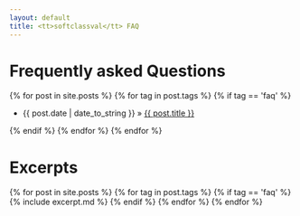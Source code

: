 ```yaml
---
layout: default
title: <tt>softclassval</tt> FAQ
---
```

# Frequently asked Questions

{% for post in site.posts %}
{% for tag in post.tags %}
{% if tag == 'faq' %}

- {{ post.date | date_to_string }} &raquo; <a href="{{ post.url }}">{{ post.title }}</a>

{% endif %}
{% endfor %}
{% endfor %}


# Excerpts
{% for post in site.posts %}
{% for tag in post.tags %}
{% if tag == 'faq' %}
{% include excerpt.md %}
{% endif %}
{% endfor %}
{% endfor %}
